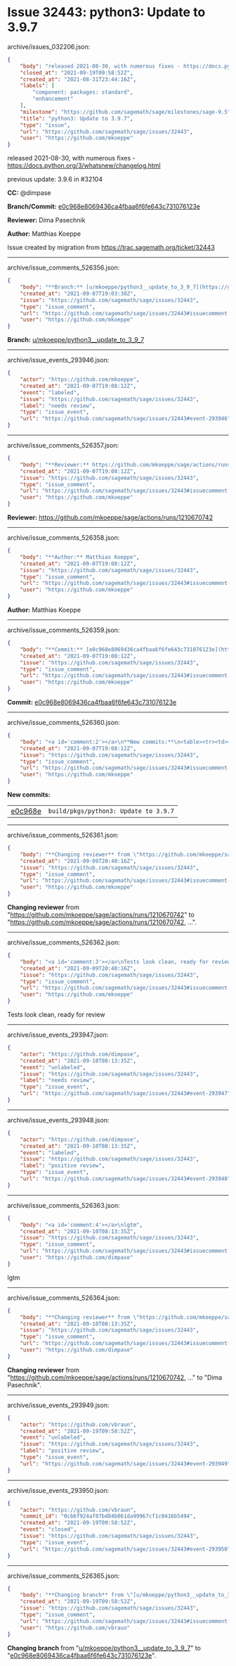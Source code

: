 # Issue 32443: python3: Update to 3.9.7

archive/issues_032206.json:
```json
{
    "body": "released 2021-08-30, with numerous fixes - https://docs.python.org/3/whatsnew/changelog.html\n\nprevious update: 3.9.6 in #32104\n\n**CC:**  @dimpase\n\n**Branch/Commit:** [e0c968e8069436ca4fbaa6f6fe643c731076123e](https://github.com/sagemath/sagetrac-mirror/commit/e0c968e8069436ca4fbaa6f6fe643c731076123e)\n\n**Reviewer:** Dima Pasechnik\n\n**Author:** Matthias Koeppe\n\nIssue created by migration from https://trac.sagemath.org/ticket/32443\n\n",
    "closed_at": "2021-09-19T09:58:52Z",
    "created_at": "2021-08-31T23:44:16Z",
    "labels": [
        "component: packages: standard",
        "enhancement"
    ],
    "milestone": "https://github.com/sagemath/sage/milestones/sage-9.5",
    "title": "python3: Update to 3.9.7",
    "type": "issue",
    "url": "https://github.com/sagemath/sage/issues/32443",
    "user": "https://github.com/mkoeppe"
}
```
released 2021-08-30, with numerous fixes - https://docs.python.org/3/whatsnew/changelog.html

previous update: 3.9.6 in #32104

**CC:**  @dimpase

**Branch/Commit:** [e0c968e8069436ca4fbaa6f6fe643c731076123e](https://github.com/sagemath/sagetrac-mirror/commit/e0c968e8069436ca4fbaa6f6fe643c731076123e)

**Reviewer:** Dima Pasechnik

**Author:** Matthias Koeppe

Issue created by migration from https://trac.sagemath.org/ticket/32443





---

archive/issue_comments_526356.json:
```json
{
    "body": "**Branch:** [u/mkoeppe/python3__update_to_3_9_7](https://github.com/sagemath/sagetrac-mirror/tree/u/mkoeppe/python3__update_to_3_9_7)",
    "created_at": "2021-09-07T19:03:30Z",
    "issue": "https://github.com/sagemath/sage/issues/32443",
    "type": "issue_comment",
    "url": "https://github.com/sagemath/sage/issues/32443#issuecomment-526356",
    "user": "https://github.com/mkoeppe"
}
```

**Branch:** [u/mkoeppe/python3__update_to_3_9_7](https://github.com/sagemath/sagetrac-mirror/tree/u/mkoeppe/python3__update_to_3_9_7)



---

archive/issue_events_293946.json:
```json
{
    "actor": "https://github.com/mkoeppe",
    "created_at": "2021-09-07T19:08:12Z",
    "event": "labeled",
    "issue": "https://github.com/sagemath/sage/issues/32443",
    "label": "needs review",
    "type": "issue_event",
    "url": "https://github.com/sagemath/sage/issues/32443#event-293946"
}
```



---

archive/issue_comments_526357.json:
```json
{
    "body": "**Reviewer:** https://github.com/mkoeppe/sage/actions/runs/1210670742",
    "created_at": "2021-09-07T19:08:12Z",
    "issue": "https://github.com/sagemath/sage/issues/32443",
    "type": "issue_comment",
    "url": "https://github.com/sagemath/sage/issues/32443#issuecomment-526357",
    "user": "https://github.com/mkoeppe"
}
```

**Reviewer:** https://github.com/mkoeppe/sage/actions/runs/1210670742



---

archive/issue_comments_526358.json:
```json
{
    "body": "**Author:** Matthias Koeppe",
    "created_at": "2021-09-07T19:08:12Z",
    "issue": "https://github.com/sagemath/sage/issues/32443",
    "type": "issue_comment",
    "url": "https://github.com/sagemath/sage/issues/32443#issuecomment-526358",
    "user": "https://github.com/mkoeppe"
}
```

**Author:** Matthias Koeppe



---

archive/issue_comments_526359.json:
```json
{
    "body": "**Commit:** [e0c968e8069436ca4fbaa6f6fe643c731076123e](https://github.com/sagemath/sagetrac-mirror/commit/e0c968e8069436ca4fbaa6f6fe643c731076123e)",
    "created_at": "2021-09-07T19:08:12Z",
    "issue": "https://github.com/sagemath/sage/issues/32443",
    "type": "issue_comment",
    "url": "https://github.com/sagemath/sage/issues/32443#issuecomment-526359",
    "user": "https://github.com/mkoeppe"
}
```

**Commit:** [e0c968e8069436ca4fbaa6f6fe643c731076123e](https://github.com/sagemath/sagetrac-mirror/commit/e0c968e8069436ca4fbaa6f6fe643c731076123e)



---

archive/issue_comments_526360.json:
```json
{
    "body": "<a id='comment:2'></a>\n**New commits:**\n<table><tr><td><a href=\"https://github.com/sagemath/sagetrac-mirror/commit/e0c968e8069436ca4fbaa6f6fe643c731076123e\">e0c968e</a></td><td><code>build/pkgs/python3: Update to 3.9.7</code></td></tr></table>\n",
    "created_at": "2021-09-07T19:08:12Z",
    "issue": "https://github.com/sagemath/sage/issues/32443",
    "type": "issue_comment",
    "url": "https://github.com/sagemath/sage/issues/32443#issuecomment-526360",
    "user": "https://github.com/mkoeppe"
}
```

<a id='comment:2'></a>
**New commits:**
<table><tr><td><a href="https://github.com/sagemath/sagetrac-mirror/commit/e0c968e8069436ca4fbaa6f6fe643c731076123e">e0c968e</a></td><td><code>build/pkgs/python3: Update to 3.9.7</code></td></tr></table>




---

archive/issue_comments_526361.json:
```json
{
    "body": "**Changing reviewer** from \"https://github.com/mkoeppe/sage/actions/runs/1210670742\" to \"https://github.com/mkoeppe/sage/actions/runs/1210670742, ...\".",
    "created_at": "2021-09-09T20:40:16Z",
    "issue": "https://github.com/sagemath/sage/issues/32443",
    "type": "issue_comment",
    "url": "https://github.com/sagemath/sage/issues/32443#issuecomment-526361",
    "user": "https://github.com/mkoeppe"
}
```

**Changing reviewer** from "https://github.com/mkoeppe/sage/actions/runs/1210670742" to "https://github.com/mkoeppe/sage/actions/runs/1210670742, ...".



---

archive/issue_comments_526362.json:
```json
{
    "body": "<a id='comment:3'></a>\nTests look clean, ready for review",
    "created_at": "2021-09-09T20:40:16Z",
    "issue": "https://github.com/sagemath/sage/issues/32443",
    "type": "issue_comment",
    "url": "https://github.com/sagemath/sage/issues/32443#issuecomment-526362",
    "user": "https://github.com/mkoeppe"
}
```

<a id='comment:3'></a>
Tests look clean, ready for review



---

archive/issue_events_293947.json:
```json
{
    "actor": "https://github.com/dimpase",
    "created_at": "2021-09-10T08:13:35Z",
    "event": "unlabeled",
    "issue": "https://github.com/sagemath/sage/issues/32443",
    "label": "needs review",
    "type": "issue_event",
    "url": "https://github.com/sagemath/sage/issues/32443#event-293947"
}
```



---

archive/issue_events_293948.json:
```json
{
    "actor": "https://github.com/dimpase",
    "created_at": "2021-09-10T08:13:35Z",
    "event": "labeled",
    "issue": "https://github.com/sagemath/sage/issues/32443",
    "label": "positive review",
    "type": "issue_event",
    "url": "https://github.com/sagemath/sage/issues/32443#event-293948"
}
```



---

archive/issue_comments_526363.json:
```json
{
    "body": "<a id='comment:4'></a>\nlgtm",
    "created_at": "2021-09-10T08:13:35Z",
    "issue": "https://github.com/sagemath/sage/issues/32443",
    "type": "issue_comment",
    "url": "https://github.com/sagemath/sage/issues/32443#issuecomment-526363",
    "user": "https://github.com/dimpase"
}
```

<a id='comment:4'></a>
lgtm



---

archive/issue_comments_526364.json:
```json
{
    "body": "**Changing reviewer** from \"https://github.com/mkoeppe/sage/actions/runs/1210670742, ...\" to \"Dima Pasechnik\".",
    "created_at": "2021-09-10T08:13:35Z",
    "issue": "https://github.com/sagemath/sage/issues/32443",
    "type": "issue_comment",
    "url": "https://github.com/sagemath/sage/issues/32443#issuecomment-526364",
    "user": "https://github.com/dimpase"
}
```

**Changing reviewer** from "https://github.com/mkoeppe/sage/actions/runs/1210670742, ..." to "Dima Pasechnik".



---

archive/issue_events_293949.json:
```json
{
    "actor": "https://github.com/vbraun",
    "created_at": "2021-09-19T09:58:52Z",
    "event": "unlabeled",
    "issue": "https://github.com/sagemath/sage/issues/32443",
    "label": "positive review",
    "type": "issue_event",
    "url": "https://github.com/sagemath/sage/issues/32443#event-293949"
}
```



---

archive/issue_events_293950.json:
```json
{
    "actor": "https://github.com/vbraun",
    "commit_id": "0cb6f924af07bd84b061da99967cf1c0416b5494",
    "created_at": "2021-09-19T09:58:52Z",
    "event": "closed",
    "issue": "https://github.com/sagemath/sage/issues/32443",
    "type": "issue_event",
    "url": "https://github.com/sagemath/sage/issues/32443#event-293950"
}
```



---

archive/issue_comments_526365.json:
```json
{
    "body": "**Changing branch** from \"[u/mkoeppe/python3__update_to_3_9_7](https://github.com/sagemath/sagetrac-mirror/tree/u/mkoeppe/python3__update_to_3_9_7)\" to \"[e0c968e8069436ca4fbaa6f6fe643c731076123e](https://github.com/sagemath/sagetrac-mirror/commit/e0c968e8069436ca4fbaa6f6fe643c731076123e)\".",
    "created_at": "2021-09-19T09:58:52Z",
    "issue": "https://github.com/sagemath/sage/issues/32443",
    "type": "issue_comment",
    "url": "https://github.com/sagemath/sage/issues/32443#issuecomment-526365",
    "user": "https://github.com/vbraun"
}
```

**Changing branch** from "[u/mkoeppe/python3__update_to_3_9_7](https://github.com/sagemath/sagetrac-mirror/tree/u/mkoeppe/python3__update_to_3_9_7)" to "[e0c968e8069436ca4fbaa6f6fe643c731076123e](https://github.com/sagemath/sagetrac-mirror/commit/e0c968e8069436ca4fbaa6f6fe643c731076123e)".
